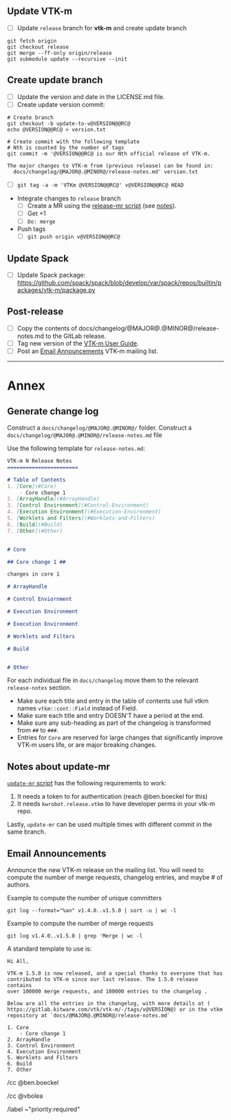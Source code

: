 <!--
This template is for tracking a release of VTKm. Please replace the
following strings with the associated values:

  - `@VERSION@` - replace with base version, e.g., 1.6.0
  - `@RC@` - for release candidates, replace with "-rc?". For final, replace with "".
  - `@MAJOR@` - replace with major version number
  - `@MINOR@` - replace with minor version number

Please remove this comment.
-->
## Update VTK-m

  - [ ] Update `release` branch for **vtk-m** and create update branch
```
git fetch origin
git checkout release
git merge --ff-only origin/release
git submodule update --recursive --init
```
## Create update branch

<!-- if @RC@ == "-rc1"
  - [ ] Bring as a second parent the history of master (Solve conflicts always
        taking master's version)
```
	git merge --no-ff origin/master
```
-->

<!-- Do we have new release notes?
  - [ ] Craft or update [changelog](#generate-change-log)
        `docs/changelog/@MAJOR@.@MINOR@/release-notes.md` file.
  - [ ] Create release notes commit.
```
git add docs/changelog/@MAJOR@.@MINOR@/release-notes.md
git rm docs/changelog/*.md
git commit -m 'Add release notes for @VERSION@@RC@'
```
-->

  - [ ] Update the version and date in the LICENSE.md file.
  - [ ] Create update version commit:

```
# Create branch
git checkout -b update-to-v@VERSION@@RC@
echo @VERSION@@RC@ > version.txt

# Create commit with the following template
# Nth is counted by the number of tags
git commit -m '@VERSION@@RC@ is our Nth official release of VTK-m.

The major changes to VTK-m from (previous release) can be found in:
  docs/changelog/@MAJOR@.@MINOR@/release-notes.md' version.txt

```

  - [ ] `git tag -a -m 'VTKm @VERSION@@RC@' v@VERSION@@RC@ HEAD`
  - Integrate changes to `release` branch
    - [ ] Create a MR using the [release-mr script][1]
          (see [notes](#notes-about-update-mr)).
    - [ ] Get +1
    - [ ] `Do: merge`
  - Push tags
    - [ ] `git push origin v@VERSION@@RC@`

## Update Spack
 - [ ] Update Spack package: https://github.com/spack/spack/blob/develop/var/spack/repos/builtin/packages/vtk-m/package.py

## Post-release
  - [ ] Copy the contents of docs/changelog/@MAJOR@.@MINOR@/release-notes.md to
        the GitLab release.
  - [ ] Tag new version of the [VTK-m User Guide][2].
  - [ ] Post an [Email Announcements](#email-announcements) VTK-m mailing list.

---

# Annex 

## Generate change log
Construct a `docs/changelog/@MAJOR@.@MINOR@/` folder.
Construct a `docs/changelog/@MAJOR@.@MINOR@/release-notes.md` file

Use the following template for `release-notes.md`:

```md
VTK-m N Release Notes
=======================

# Table of Contents
1. [Core](#Core)
    - Core change 1
2. [ArrayHandle](#ArrayHandle)
3. [Control Environment](#Control-Environment)
4. [Execution Environment](#Execution-Environment)
5. [Worklets and Filters](#Worklets-and-Filters)
6. [Build](#Build)
7. [Other](#Other)


# Core

## Core change 1 ##

changes in core 1

# ArrayHandle

# Control Enviornment

# Execution Environment

# Execution Environment

# Worklets and Filters

# Build


# Other
```

For each individual file in `docs/changelog` move them
to the relevant `release-notes` section.

  - Make sure each title and entry in the table of contents use full vtkm names
    `vtkm::cont::Field` instead of Field.
  - Make sure each title and entry DOESN'T have a period at the end.
  - Make sure any sub-heading as part of the changelog is transformed from `##`
    to `###`.
  - Entries for `Core` are reserved for large changes that significantly improve
    VTK-m users life, or are major breaking changes.

## Notes about update-mr

[`update-mr` script][1] has the following requirements to work:

1. It needs a token to for authentication (reach @ben.boeckel for this)
2. It needs `kwrobot.release.vtkm` to have developer perms in your vtk-m repo.

Lastly, `update-mr` can be used multiple times with different commit in the same
branch.

## Email Announcements

Announce the new VTK-m release on the mailing list. You will need to compute
the number of merge requests, changelog entries, and maybe # of authors.

Example to compute the number of unique committers
```
git log --format="%an" v1.4.0..v1.5.0 | sort -u | wc -l
```

Example to compute the number of merge requests
```
git log v1.4.0..v1.5.0 | grep 'Merge | wc -l
```

A standard template to use is:


```
Hi All,

VTK-m 1.5.0 is now released, and a special thanks to everyone that has
contributed to VTK-m since our last release. The 1.5.0 release contains
over 100000 merge requests, and 100000 entries to the changelog .

Below are all the entries in the changelog, with more details at (
https://gitlab.kitware.com/vtk/vtk-m/-/tags/v@VERSION@) or in the vtkm
repository at `docs/@MAJOR@.@MINOR@/release-notes.md`

1. Core
    - Core change 1
2. ArrayHandle
3. Control Environment
4. Execution Environment
5. Worklets and Filters
6. Build
7. Other
```

/cc @ben.boeckel

/cc @vbolea

/label ~"priority:required"

[1]:  https://gitlab.kitware.com/utils/release-utils/-/blob/master/release-mr.py
[2]:  https://gitlab.kitware.com/vtk/vtk-m-user-guide
